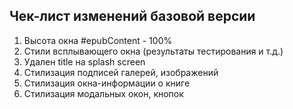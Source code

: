 ## Чек-лист изменений базовой версии

1. Высота окна #epubContent - 100%
1. Стили всплывающего окна (результаты тестирования и т.д.)
1. Удален title на splash screen
1. Стилизация подписей галерей, изображений
1. Стилизация окна-информации о книге
1. Стилизация модальных окон, кнопок